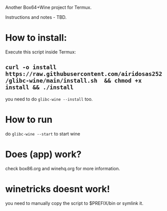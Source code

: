 Another Box64+Wine project for Termux.

Instructions and notes - TBD.

# How to install:

Execute this script inside Termux:

## ```curl -o install https://raw.githubusercontent.com/airidosas252/glibc-wine/main/install.sh  && chmod +x install && ./install```

you need to do ```glibc-wine --install``` too.

# How to run
do ```glibc-wine --start``` to start wine

# Does (app) work?
check box86.org and winehq.org for more information.

# winetricks doesnt work!
you need to manually copy the script to $PREFIX/bin or symlink it.
